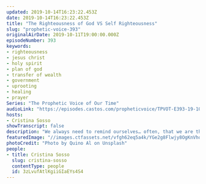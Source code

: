 ```yaml
---
updated: 2019-10-14T16:23:22.453Z
date: 2019-10-14T16:23:22.453Z
title: "The Righteousness of God VS Self Righteousness"
slug: "prophetic-voice-393"
originalAirDate: 2019-10-11T19:00:00.000Z
episodeNumber: 393
keywords:
- righteousness
- jesus christ
- holy spirit
- plan of god
- transfer of wealth
- government
- uprooting
- healing
- prayer
Series: "The Prophetic Voice of Our Time"
audioLink: "https://episodes.castos.com/propheticvoice/TPVOT-E393-19-10-12-13-The-Righteousness-of-God-vs-Self-Righteousness.mp3"
hosts:
- Cristina Sosso
showTranscript: false
description: "We always need to remind ourselves… often, that we are the righteousness of God in Christ Jesus (2 Corinthians 5:21). Righteousness in Christ Jesus means that we have a right standing with Father God because of Jesus Christ. It’s not of what we did, but what Jesus did. We conform to the will of God when we apply His ways of doing things here on Earth when we live by faith…"
featuredImage: "//images.ctfassets.net/vfgh62eq5a4k/YGe2g8Flwjy8OgKnVhoQT/3c0c226fc3f6861f79a6eee85017ebed/quino-al-xEy9QNUCdRI-unsplash_2.jpg"
photoCredit: "Photo by Quino Al on Unsplash"
people:
- title: Cristina Sosso
  slug: cristina-sosso
  contentType: people
  id: 3zLvufAtlKgiiGIaEYs4S4
---
```

